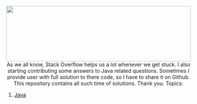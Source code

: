 <p align="center">
    <a href="https://stackoverflow.com/users/11683039/jagrit?tab=profile">
        <img height=150 width=500 src="https://cdn.sstatic.net/Sites/stackoverflow/company/Img/logos/so/so-logo.png?v=9c558ec15d8a">
    </a>
    <br>As we all know, Stack Overflow helps us a lot whenever we get stuck. I also starting contributing some answers to Java related questions. Sometimes I provide user with full solution to there code, so I have to share it on Github. This repository contains all such time of solutions. Thank you. 
</




## Topics:
1. [Java](https://github.com/Jagrit29/StackOverflow/tree/master/Java)
